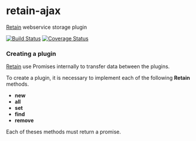 retain-ajax
===========

[Retain](https://github.com/giuliandrimba/retain) webservice storage plugin

[![Build Status](https://travis-ci.org/giuliandrimba/retain-ajax.png?branch=master)](https://travis-ci.org/giuliandrimba/retain-ajax) [![Coverage Status](https://coveralls.io/repos/giuliandrimba/retain-ajax/badge.png)](https://coveralls.io/r/giuliandrimba/retain-ajax)

### Creating a plugin

[Retain](https://github.com/giuliandrimba/retain) use Promises internally to transfer data between the plugins.

To create a plugin, it is necessary to implement each of the following __Retain__ methods.

* __new__
* __all__
* __set__
* __find__
* __remove__

Each of theses methods must return a promise.

